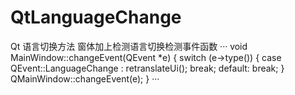 # QtLanguageChange
Qt 语言切换方法
窗体加上检测语言切换检测事件函数
···
void MainWindow::changeEvent(QEvent *e)
{
    switch (e->type()) {
    case QEvent::LanguageChange :
        retranslateUi();
        break;
    default:
        break;
    }
    QMainWindow::changeEvent(e);
}
···
